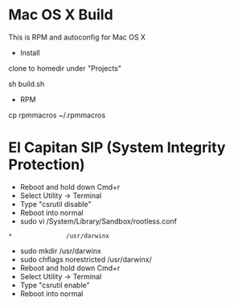 # Mac OS X Build

This is RPM and autoconfig for Mac OS X

- Install

clone to homedir under "Projects"

sh build.sh

- RPM

cp rpmmacros ~/.rpmmacros 

# El Capitan SIP (System Integrity Protection)

- Reboot and hold down Cmd+r
- Select Utility -> Terminal
- Type "csrutil disable"
- Reboot into normal
- sudo vi /System/Library/Sandbox/rootless.conf
```
*				/usr/darwinx
```
- sudo mkdir /usr/darwinx
- sudo chflags norestricted /usr/darwinx/
- Reboot and hold down Cmd+r
- Select Utility -> Terminal
- Type "csrutil enable"
- Reboot into normal

